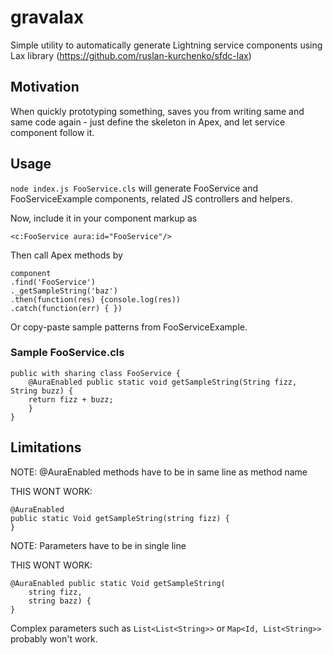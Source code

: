 # gravalax
Simple utility to automatically generate Lightning service components using Lax library (https://github.com/ruslan-kurchenko/sfdc-lax)

## Motivation
When quickly prototyping something, saves you from writing same and same code again - just define the skeleton in Apex, and let service component follow it.

## Usage
`node index.js FooService.cls` will generate FooService and FooServiceExample components, related JS controllers and helpers.

Now, include it in your component markup as

`<c:FooService aura:id="FooService"/>`

Then call Apex methods by
```
component
.find('FooService')
._getSampleString('baz')
.then(function(res) {console.log(res))
.catch(function(err) { })
```

Or copy-paste sample patterns from FooServiceExample.

### Sample FooService.cls
```
public with sharing class FooService {
	@AuraEnabled public static void getSampleString(String fizz, String buzz) {
    return fizz + buzz;
	}
}
```

## Limitations
NOTE: @AuraEnabled methods have to be in same line as method name

THIS WONT WORK:
```
@AuraEnabled 
public static Void getSampleString(string fizz) {
}
```
NOTE: Parameters have to be in single line

THIS WONT WORK:
```
@AuraEnabled public static Void getSampleString(
	string fizz,
	string bazz) {
}
```

Complex parameters such as `List<List<String>>` or `Map<Id, List<String>>` probably won't work.